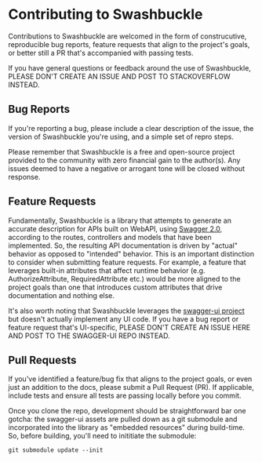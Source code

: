 Contributing to Swashbuckle
=========

Contributions to Swashbuckle are welcomed in the form of construcutive, reproducible bug reports, feature requests that align to the project's goals, or better still a PR that's accompanied with passing tests.

If you have general questions or feedback around the use of Swashbuckle, PLEASE DON'T CREATE AN ISSUE AND POST TO STACKOVERFLOW INSTEAD.

## Bug Reports ##

If you're reporting a bug, please include a clear description of the issue, the version of Swashbuckle you're using, and a simple set of repro steps.

Please remember that Swashbuckle is a free and open-source project provided to the community with zero financial gain to the author(s). Any issues deemed to have a negative or arrogant tone will be closed without response.

## Feature Requests ##

Fundamentally, Swashbuckle is a library that attempts to generate an accurate description for APIs built on WebAPI, using [Swagger 2.0](https://swagger.io/docs/specification/2-0/basic-structure/), according to the routes, controllers and models that have been implemented. So, the resulting API documentation is driven by "actual" behavior as opposed to "intended" behavior. This is an important distinction to consider when submitting feature requests. For example, a feature that leverages built-in attributes that affect runtime behavior (e.g. AuthorizeAttribute, RequiredAttribute etc.) would be more aligned to the project goals than one that introduces custom attributes that drive documentation and nothing else.

It's also worth noting that Swashbuckle leverages the [swagger-ui project](https://github.com/swagger-api/swagger-ui) but doesn't actually implement any UI code. If you have a bug report or feature request that's UI-specific, PLEASE DON'T CREATE AN ISSUE HERE AND POST TO THE SWAGGER-UI REPO INSTEAD.

## Pull Requests ##

If you've identified a feature/bug fix that aligns to the project goals, or even just an addition to the docs, please submit a Pull Request (PR). If applicable, include tests and ensure all tests are passing locally before you commit.

Once you clone the repo, development should be straightforward bar one gotcha: the swagger-ui assets are pulled down as a git submodule and incorporated into the library as "embedded resources" during build-time. So, before building, you'll need to inititiate the submodule:

```
git submodule update --init
```